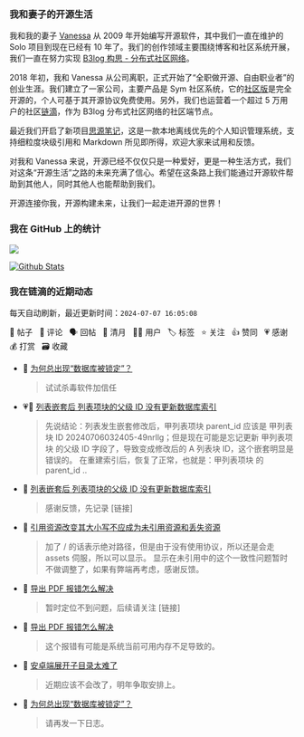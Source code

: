 ### 我和妻子的开源生活

我和我的妻子 [Vanessa](https://github.com/Vanessa219) 从 2009 年开始编写开源软件，其中我们一直在维护的 Solo 项目到现在已经有 10 年了。我们的创作领域主要围绕博客和社区系统开展，我们一直在努力实现 [B3log 构思 - 分布式社区网络](https://ld246.com/article/1546941897596)。

2018 年初，我和 Vanessa 从公司离职，正式开始了“全职做开源、自由职业者”的创业生涯。我们建立了一家公司，主要产品是 Sym 社区系统，它的[社区版](https://github.com/88250/symphony)是完全开源的，个人可基于其开源协议免费使用。另外，我们也运营着一个超过 5 万用户的社区[链滴](https://ld246.com)，作为 B3log 分布式社区网络的社区端节点。

最近我们开启了新项目[思源笔记](https://github.com/siyuan-note/siyuan)，这是一款本地离线优先的个人知识管理系统，支持细粒度块级引用和 Markdown 所见即所得，欢迎大家来试用和反馈。

对我和 Vanessa 来说，开源已经不仅仅只是一种爱好，更是一种生活方式，我们对这条“开源生活”之路的未来充满了信心。希望在这条路上我们能通过开源软件帮助到其他人，同时其他人也能帮助到我们。

开源连接你我，开源构建未来，让我们一起走进开源的世界！

### 我在 GitHub 上的统计

<a title="Hits" target="_blank" href="https://github.com/88250/88250"><img src="https://hits.b3log.org/88250/88250.svg"></a>

[![Github Stats](https://github-readme-stats.vercel.app/api?username=88250&theme=tokyonight&show_icons=true)](https://github.com/88250)

<!--events start -->

### 我在链滴的近期动态

每天自动刷新，最近更新时间：`2024-07-07 16:05:08`

📝 帖子 &nbsp; 💬 评论 &nbsp; 🗣 回帖 &nbsp; 🌙 清月 &nbsp; 👨‍💻 用户 &nbsp; 🏷️ 标签 &nbsp; ⭐️ 关注 &nbsp; 👍 赞同 &nbsp; 💗 感谢 &nbsp; 💰 打赏 &nbsp; 🗃 收藏

* 💬 [为何总出现“数据库被锁定”？](https://ld246.com/article/1719138909768/comment/1720323881324#comments)

  > 试试杀毒软件加信任
* 💗📝 [列表嵌套后 列表项块的父级 ID 没有更新数据库索引](https://ld246.com/article/1720209379981)

  > 先说结论：列表发生嵌套修改后，甲列表项块 parent_id 应该是 甲列表块 ID 20240706032405-49nrllg；但是现在可能是忘记更新 甲列表项块 的父级 ID 字段了，导致变成修改后的 A 列表块 ID，这个嵌套明显是错误的。 在重建索引后，恢复了正常，也就是：甲列表项块 的 parent_id  ..
* 💬 [列表嵌套后 列表项块的父级 ID 没有更新数据库索引](https://ld246.com/article/1720209379981/comment/1720229284918#comments)

  > 感谢反馈，先记录 [链接]
* 💬 [引用资源改变其大小写不应成为未引用资源和丢失资源](https://ld246.com/article/1720165558482/comment/1720194756308#comments)

  > 加了 / 的话表示绝对路径，但是由于没有使用协议，所以还是会走 assets 伺服，所以可以显示。 显示在未引用中的这个一致性问题暂时不做调整了，如果有弊端再考虑，感谢反馈。
* 💬 [导出 PDF 报错怎么解决](https://ld246.com/article/1720172421139/comment/1720186854609#comments)

  > 暂时定位不到问题，后续请关注 [链接]
* 💬 [导出 PDF 报错怎么解决](https://ld246.com/article/1720172421139/comment/1720177110150#comments)

  > 这个报错有可能是系统当前可用内存不足导致的。
* 💬 [安卓端展开子目录太难了](https://ld246.com/article/1720084831333/comment/1720171871398#comments)

  > 近期应该不会改了，明年争取安排上。
* 💬 [为何总出现“数据库被锁定”？](https://ld246.com/article/1719138909768/comment/1720149777650#comments)

  > 请再发一下日志。


<!--events end -->
